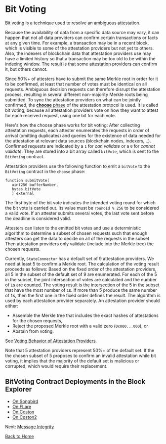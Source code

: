 # Bit Voting

Bit voting is a technique used to resolve an ambiguous attestation.

Because the availability of data from a specific data source may vary, it can happen that not all data providers can confirm certain transactions or facts at any given time. For example, a transaction may be in a recent block, which is visible to some of the attestation providers but not yet to others. Also, the indexers of blockchain data that attestation providers use may have a limited history so that a transaction may be too old to be within the indexing window. The result is that some attestation providers can confirm it, but others cannot.

Since 50%+ of attesters have to submit the same Merkle root in order for it to be confirmed, at least that number of votes must be identical on all requests. Ambiguous decision requests can therefore disrupt the attestation process, resulting in several different non-majority Merkle roots being submitted. To sync the attestation providers on what can be jointly confirmed, the [**choose** phase](./attestation-protocol.md#five-phases-of-a-round) of the attestation protocol is used. It is called bit voting, because all attestation providers vote on how they want to attest for each received request, using one bit for each vote.

Here's how the choose phase works for bit voting: After collecting attestation requests, each attester enumerates the requests in order of arrival (omitting duplicates) and queries for the existence of data needed for the attestation at relevant data sources (blockchain nodes, indexers,...). Confirmed requests are indicated by a `1`  for _can validate_ or a `0` for _cannot validate_. They are stored into a bit array called `bitVote`, which is sent to the `BitVoting` contract.<!--What is the order of operations between these paragraphs?-->

Attestation providers use the following function to emit<!--submit?--> a `bitVote` to the `BitVoting` contract in the `choose` phase:

```solidity
function submitVote(
   uint256 bufferNumber,
   bytes bitVote
   ) external
```

The first byte of the bit vote indicates the intended voting round for which the bit vote is carried out. Its value must be `roundId % 256` to be considered a valid vote. If an attester submits several votes, the last vote sent before the deadline is considered valid.

Attesters can listen to the emitted bit votes and use a deterministic algorithm to determine a subset of chosen requests such that enough attesters can get the data to decide on all of the requests in the subset. Then attestation providers only validate (include into the Merkle tree) the chosen requests.

Currently, `StateConnector` has a default set of 9 attestation providers. We need at least 5 to confirm a Merkle root. The calculation of the voting result proceeds as follows: Based on the fixed order of the attestation providers, all 5 in the subset<!--What is a "5-subset"? A subset of 5? Does it mean 1 subset containing 5 bits or 5 subsets containing ...what?--> of the default set of 9 are enumerated. For each of the 5 in the subset, the joint intersection of votes are calculated and the number of `1`s are counted. The voting result is the intersection of the 5 in the subset that have the most number of `1`s. If more than 5 produce the same number of `1`s, then the first one in the fixed order defines the result. The algorithm is used by each attestation provider separately. An attestation provider should either:

* Assemble the Merkle tree that includes the exact hashes of attestations for the chosen requests,
* Reject the proposed Merkle root with a valid zero (`0x000...000`), or
* Abstain from voting.

See [Voting Behavior of Attestation Providers](./voting-behavior.md).

Note that 5 attestation providers represent 50%+ of the default set. If the the chosen subset of 5 proposes to confirm an invalid attestation<!--How do we know its invalid if more than 5 want to confirm it? Aren't they the ones confirming the validity? Or is the validation process different from the attestation process? I don't think so. See the use of validate above.--> while bit voting, it implies that the majority of the default set is malicious or corrupted, which would require their replacement.

## BitVoting Contract Deployments in the Block Explorer

* [On Songbird](https://songbird-explorer.flare.network/address/0xd1Fa33f1b591866dEaB5cF25764Ee95F24B1bE64)
* [On FLare](https://flare-explorer.flare.network/address/0xd1Fa33f1b591866dEaB5cF25764Ee95F24B1bE64)
* [On Coston](https://coston-explorer.flare.network/address/0xd1Fa33f1b591866dEaB5cF25764Ee95F24B1bE64)
* [On Coston2](https://coston2-explorer.flare.network/address/0xd1Fa33f1b591866dEaB5cF25764Ee95F24B1bE64)

Next: [Message Integrity](./message-integrity.md)

[Back to Home](../README.md)
